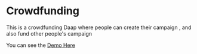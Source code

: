 # Crowdfunding
This is a crowdfunding Daap where people can create their campaign , and also fund other people's campaign

You can see the [Demo Here](crowdfundingbybhumi.netlify.app)
 



